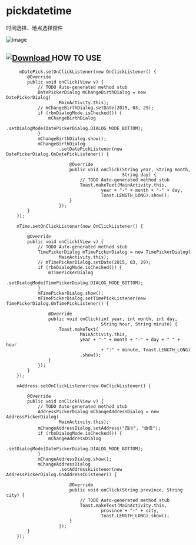 # pickdatetime

时间选择、地点选择控件

![image](https://github.com/lcokean/pickdatetime/blob/master/art/timepicker.gif)

[ ![Download](https://api.bintray.com/packages/pengjian1993/maven/pickdatetime/images/download.svg) ](https://bintray.com/pengjian1993/maven/pickdatetime/_latestVersion)
HOW TO USE
-----------



         mDatePick.setOnClickListener(new OnClickListener() {
            @Override
            public void onClick(View v) {
                // TODO Auto-generated method stub
                DatePickerDialog mChangeBirthDialog = new DatePickerDialog(
                        MainActivity.this);
                // mChangeBirthDialog.setDate(2015, 03, 29);
                if (rbnDialogMode.isChecked()) {
                    mChangeBirthDialog
                            .setDialogMode(DatePickerDialog.DIALOG_MODE_BOTTOM);
                }
                mChangeBirthDialog.show();
                mChangeBirthDialog
                        .setDatePickListener(new DatePickerDialog.OnDatePickListener() {

                            @Override
                            public void onClick(String year, String month,
                                                String day) {
                                // TODO Auto-generated method stub
                                Toast.makeText(MainActivity.this,
                                        year + "-" + month + "-" + day,
                                        Toast.LENGTH_LONG).show();
                            }
                        });
            }
        });

        mTime.setOnClickListener(new OnClickListener() {

            @Override
            public void onClick(View v) {
                // TODO Auto-generated method stub
                TimePickerDialog mTimePickerDialog = new TimePickerDialog(
                        MainActivity.this);
                // mTimePickerDialog.setDate(2015, 03, 29);
                if (rbnDialogMode.isChecked()) {
                    mTimePickerDialog
                            .setDialogMode(TimePickerDialog.DIALOG_MODE_BOTTOM);
                }
                mTimePickerDialog.show();
                mTimePickerDialog.setTimePickListener(new TimePickerDialog.OnTimePickListener() {

                    @Override
                    public void onClick(int year, int month, int day,
                                        String hour, String minute) {
                        Toast.makeText(
                                MainActivity.this,
                                year + "-" + month + "-" + day + " " + hour
                                        + ":" + minute, Toast.LENGTH_LONG)
                                .show();
                    }
                });
            }
        });

        mAddress.setOnClickListener(new OnClickListener() {

            @Override
            public void onClick(View v) {
                // TODO Auto-generated method stub
                AddressPickerDialog mChangeAddressDialog = new AddressPickerDialog(
                        MainActivity.this);
                mChangeAddressDialog.setAddress("四川", "自贡");
                if (rbnDialogMode.isChecked()) {
                    mChangeAddressDialog
                            .setDialogMode(DatePickerDialog.DIALOG_MODE_BOTTOM);
                }
                mChangeAddressDialog.show();
                mChangeAddressDialog
                        .setAddresskListener(new AddressPickerDialog.OnAddressCListener() {

                            @Override
                            public void onClick(String province, String city) {
                                // TODO Auto-generated method stub
                                Toast.makeText(MainActivity.this,
                                        province + "-" + city,
                                        Toast.LENGTH_LONG).show();
                            }
                        });
            }
        });
